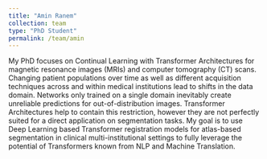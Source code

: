 ```yaml
---
title: "Amin Ranem"
collection: team
type: "PhD Student"
permalink: /team/amin
---
```


My PhD focuses on Continual Learning with Transformer Architectures for magnetic resonance images (MRIs) and computer tomography (CT) scans. Changing patient populations over time as well as different acquisition techniques across and within medical institutions lead to shifts in the data domain. Networks only trained on a single domain inevitably create unreliable predictions for out-of-distribution images. Transformer Architectures help to contain this restriction, however they are not perfectly suited for a direct application on segmentation tasks. My goal is to use Deep Learning based Transformer registration models for atlas-based segmentation in clinical multi-institutional settings to fully leverage the potential of Transformers known from NLP and Machine Translation.